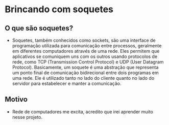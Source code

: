<h1>Brincando com soquetes</h1>
<h2>O que são soquetes?</h2>
<p>
  <ul>
    <li>Soquetes, também conhecidos como sockets, são uma interface de programação utilizada para comunicação entre processos, geralmente em diferentes computadores através de uma rede. Eles permitem que aplicativos se comuniquem uns com os outros usando protocolos de rede, como TCP (Transmission Control Protocol) e UDP (User Datagram Protocol).
Basicamente, um soquete é uma abstração que representa um ponto final de comunicação bidirecional entre dois programas em uma rede. Ele é utilizado tanto no lado do cliente quanto no lado do servidor para estabelecer e manter a comunicação.</li>
  </ul>
</p>
<h2>Motivo</h2>
<p>
  <ul>
    <li>Rede de computadores me excita, acredito que irei aprender muito nesse projeto.
    </li>
  </ul>
</p>
